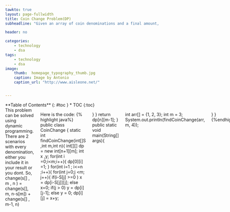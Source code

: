 ```yaml
---
tawkto: true
layout: page-fullwidth
title: Coin Change Problem(DP)
subheadline: "Given an array of coin denominations and a final amount, find the number of ways this can be done in."

header: no

categories:
    - technology
    - dsa
tags:
    - technology
    - dsa
image:
    thumb:  homepage_typography_thumb.jpg
    caption: Image by Antonio
    caption_url: "http://www.aisleone.net/"


---
```

<!--more-->

<div class="row">
<div class="medium-4 medium-push-8 columns" markdown="1">
<div class="panel radius" markdown="1">
**Table of Contents**
{: #toc }
*  TOC
{:toc}
</div>
</div><!-- /.medium-4.columns -->



<div class="medium-8 medium-pull-4 columns" markdown="1">
This problem can be solved using dynamic programming.
There are 2 scenarios with every denomination, either you include it in your result or you dont.
So, change(s[] , m , n ) = change(s[], m, n-s[m]) + change(s[] , m-1, n)

Here is the code:
{% highlight java%}
public class CoinChange {
static int findCoinChange(int[]S ,int m,int n){
int[][] dp = new int[n+1][m];
int x ,y;
for(int i =0;i<m;i++){
dp[0][i] =1;
}
for(int i=1 ; i<=n ;i++){
for(int j=0;j <m; j++){
if(i-S[j] >=0 )
x = dp[i-S[j]][j];
else
x=0;
if(j > 0)
y = dp[i][j-1];
else
y = 0;
dp[i][j] = x+y;

}
}
return dp[n][m-1];
}
public static void main(String[] args){

int arr[] = {1, 2, 3};
int m = 3;
System.out.println(findCoinChange(arr, m, 4));

}
}
{%endhighlight%}

</div><!-- /.medium-8.columns -->
</div><!-- /.row -->


